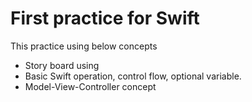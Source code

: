 <h1>First practice for Swift</h1>
<p>This practice using below concepts</p>
<ul>
<li>Story board using</li>
<li>Basic Swift operation, control flow, optional variable.</li>
<li>Model-View-Controller concept</li>
</ul>
